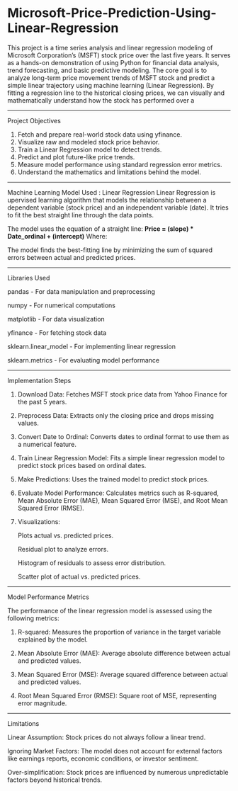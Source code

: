 # Microsoft-Price-Prediction-Using-Linear-Regression

This project is a time series analysis and linear regression modeling of Microsoft Corporation’s (MSFT) stock price over the last five years. It serves as a hands-on demonstration of using Python for financial data analysis, trend forecasting, and basic predictive modeling. The core goal is to analyze long-term price movement trends of MSFT stock and predict a simple linear trajectory using machine learning (Linear Regression). By fitting a regression line to the historical closing prices, we can visually and mathematically understand how the stock has performed over a 

-------

Project Objectives
1. Fetch and prepare real-world stock data using yfinance.
2. Visualize raw and modeled stock price behavior.
3. Train a Linear Regression model to detect trends.
4. Predict and plot future-like price trends.
5. Measure model performance using standard regression error metrics.
6. Understand the mathematics and limitations behind the model.

-----


Machine Learning Model Used : Linear Regression
Linear Regression is upervised learning algorithm that models the relationship between a dependent variable (stock price) and an independent variable (date). It tries to fit the best straight line through the data points.

The model uses the equation of a straight line: **Price = (slope) * Date_ordinal + (intercept)**
Where:

The model finds the best-fitting line by minimizing the sum of squared errors between actual and predicted prices.

------

Libraries Used

pandas - For data manipulation and preprocessing

numpy - For numerical computations

matplotlib - For data visualization

yfinance - For fetching stock data

sklearn.linear_model - For implementing linear regression

sklearn.metrics - For evaluating model performance


----

Implementation Steps

1. Download Data: Fetches MSFT stock price data from Yahoo Finance for the past 5 years.

2. Preprocess Data: Extracts only the closing price and drops missing values.

3. Convert Date to Ordinal: Converts dates to ordinal format to use them as a numerical feature.

4. Train Linear Regression Model: Fits a simple linear regression model to predict stock prices based on ordinal dates.

5. Make Predictions: Uses the trained model to predict stock prices.

6. Evaluate Model Performance: Calculates metrics such as R-squared, Mean Absolute Error (MAE), Mean Squared Error (MSE), and Root Mean Squared Error (RMSE).

7. Visualizations:

    Plots actual vs. predicted prices.

    Residual plot to analyze errors.

    Histogram of residuals to assess error distribution.

    Scatter plot of actual vs. predicted prices.


-----


Model Performance Metrics

The performance of the linear regression model is assessed using the following metrics:

1. R-squared: Measures the proportion of variance in the target variable explained by the model.

2. Mean Absolute Error (MAE): Average absolute difference between actual and predicted values.

3. Mean Squared Error (MSE): Average squared difference between actual and predicted values.

4. Root Mean Squared Error (RMSE): Square root of MSE, representing error magnitude.


------

Limitations

Linear Assumption: Stock prices do not always follow a linear trend.

Ignoring Market Factors: The model does not account for external factors like earnings reports, economic conditions, or investor sentiment.

Over-simplification: Stock prices are influenced by numerous unpredictable factors beyond historical trends.




